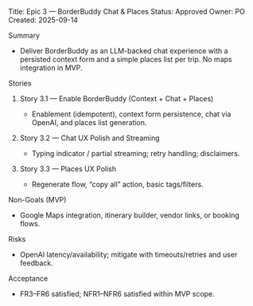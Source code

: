 Title: Epic 3 — BorderBuddy Chat & Places
Status: Approved
Owner: PO
Created: 2025-09-14

Summary
- Deliver BorderBuddy as an LLM-backed chat experience with a persisted context form and a simple places list per trip. No maps integration in MVP.

Stories
1) Story 3.1 — Enable BorderBuddy (Context + Chat + Places)
   - Enablement (idempotent), context form persistence, chat via OpenAI, and places list generation.

2) Story 3.2 — Chat UX Polish and Streaming
   - Typing indicator / partial streaming; retry handling; disclaimers.

3) Story 3.3 — Places UX Polish
   - Regenerate flow, “copy all” action, basic tags/filters.

Non-Goals (MVP)
- Google Maps integration, itinerary builder, vendor links, or booking flows.

Risks
- OpenAI latency/availability; mitigate with timeouts/retries and user feedback.

Acceptance
- FR3–FR6 satisfied; NFR1–NFR6 satisfied within MVP scope.

